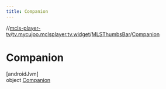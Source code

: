 ```yaml
---
title: Companion
---
```

//[mcls-player-tv](../../../../index.html)/[tv.mycujoo.mclsplayer.tv.widget](../../index.html)/[MLSThumbsBar](../index.html)/[Companion](index.html)



# Companion



[androidJvm]\
object [Companion](index.html)


